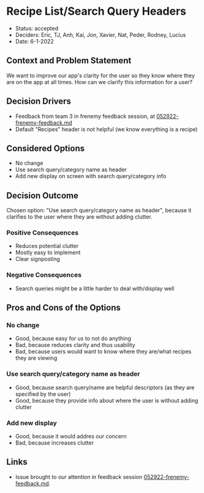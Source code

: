 # Recipe List/Search Query Headers

* Status: accepted <!-- optional -->
* Deciders: Eric, TJ, Anh, Kai, Jon, Xavier, Nat, Peder, Rodney, Lucius <!-- optional -->
* Date: 6-1-2022 <!-- optional -->

## Context and Problem Statement

We want to improve our app's clarity for the user so they know where they are on the app at all times. How can we clarify this information for a user?

## Decision Drivers <!-- optional -->

* Feedback from team 3 in frenemy feedback session, at [052922-frenemy-feedback.md](../../admin/meetings/052922-frenemy-feedback.md)
* Default "Recipes" header is not helpful (we know everything is a recipe)

## Considered Options

* No change
* Use search query/category name as header
* Add new display on screen with search query/category info

## Decision Outcome

Chosen option: "Use search query/category name as header", because it clarifies to the user where they are without adding clutter.

### Positive Consequences <!-- optional -->

* Reduces potential clutter
* Mostly easy to implement
* Clear signposting

### Negative Consequences <!-- optional -->

* Search queries might be a little harder to deal with/display well

## Pros and Cons of the Options

### No change

* Good, because easy for us to not do anything
* Bad, because reduces clarity and thus usability
* Bad, because users would want to know where they are/what recipes they are viewing

### Use search query/category name as header

* Good, because search query/name are helpful descriptors (as they are specified by the user)
* Good, because they provide info about where the user is without adding clutter

### Add new display 

* Good, because it would addres our concern
* Bad, because increases clutter

## Links

* Issue brought to our attention in feedback session [052922-frenemy-feedback.md](../../admin/meetings/052922-frenemy-feedback.md).